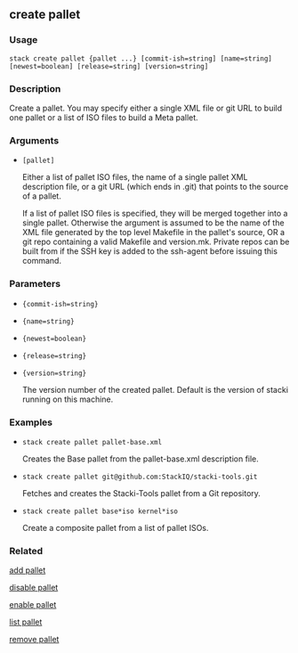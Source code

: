 ## create pallet

### Usage

`stack create pallet {pallet ...} [commit-ish=string] [name=string] [newest=boolean] [release=string] [version=string]`

### Description


Create a pallet.  You may specify either a single XML file or git URL
to build one pallet or a list of ISO files to build a Meta pallet.



### Arguments

* `[pallet]`

   Either a list of pallet ISO files, the name of a single pallet XML
	description file, or a git URL (which ends in .git) that points to
	the source of a pallet.

	If a list of pallet ISO files is specified, they will be merged
	together into a single pallet.  Otherwise the argument is assumed to
	be the name of the XML file generated by the top level Makefile in
	the pallet's source, OR a git repo containing a valid Makefile and
	version.mk.  Private repos can be built from if the SSH key is added
	to the ssh-agent before issuing this command.


### Parameters
* `{commit-ish=string}`
* `{name=string}`
* `{newest=boolean}`
* `{release=string}`
* `{version=string}`

   The version number of the created pallet. Default is the version of 
	stacki running on this machine.

### Examples

* `stack create pallet pallet-base.xml`

   Creates the Base pallet from the pallet-base.xml description file.

* `stack create pallet git@github.com:StackIQ/stacki-tools.git`

   Fetches and creates the Stacki-Tools pallet from a Git repository.

* `stack create pallet base*iso kernel*iso`

   Create a composite pallet from a list of pallet ISOs.


### Related
[add pallet](add-pallet)

[disable pallet](disable-pallet)

[enable pallet](enable-pallet)

[list pallet](list-pallet)

[remove pallet](remove-pallet)


